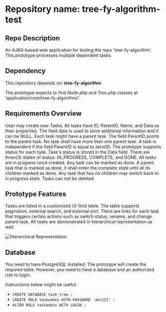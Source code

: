# Repository name: tree-fy-algorithm-test

## Repo Description
An AJAX-based web application for testing the repo 'tree-fy-algorithm'. This prototype processes multiple dependent tasks.

## Dependency
This repository depends on: __tree-fy-algorithm__

The prototype expects to find _Node.php_ and _Tree.php_ classes at 'application/core/tree-fy-algorithm/'.

## Requirements Overview
User may create new Tasks. All tasks have ID, ParentID, Name, and Data as their properties. The field data is used to store additional information and it can be NULL. Each task might have a parent task. The field ParentID points to the parent task. No task shall have more than one parent task. A task is independent if the field ParentID is equal to zero(0). The prototype supports status for each task. Task's status is stored in the Data field. There are three(3) states of status: IN_PROGRESS, COMPLETE, and DONE. All tasks are in progress once created. Any task can be marked as done. A parent task that is marked as done, it shall enter the complete state until all its children marked as done. Any task that has no children may switch back to in progress state. Tasks can not be deleted.

## Prototype Features
Tasks are listed in a customized UI-Grid table. The table supports pagination, external search, and external sort. There are links for each task that triggers certain actions such as switch status, rename, and change parent task. All tasks are demonstrated in hierarchical representation as well.

![Hierarchical Representation](https://user-images.githubusercontent.com/29518086/29768228-13670ab6-8c18-11e7-9ab3-f34e1272a966.png "Hierarchical Representation")

## Database
You need to have PostgreSQL installed. The prototype will create the required table. However, you need to have a database and an authorized role to login.

Instructions below might be useful.
* `CREATE DATABASE task_tree ;`
* `CREATE ROLE taskadmin WITH PASSWORD 'abc123' ;`
* `ALTER ROLE taskadmin WITH LOGIN ;`
